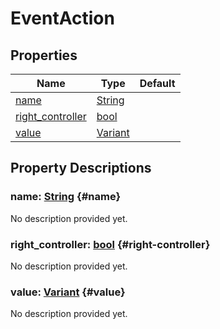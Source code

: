 # EventAction
    


## Properties

| Name                                  | Type                                                                      | Default |
| ------------------------------------- | ------------------------------------------------------------------------- | ------- |
| [name](#name)                         | [String](https://docs.godotengine.org/de/4.x/classes/class_string.html)   |         |
| [right_controller](#right-controller) | [bool](https://docs.godotengine.org/de/4.x/classes/class_bool.html)       |         |
| [value](#value)                       | [Variant](https://docs.godotengine.org/de/4.x/classes/class_variant.html) |         |



## Property Descriptions

### name: [String](https://docs.godotengine.org/de/4.x/classes/class_string.html) {#name}

No description provided yet.

### right_controller: [bool](https://docs.godotengine.org/de/4.x/classes/class_bool.html) {#right-controller}

No description provided yet.

### value: [Variant](https://docs.godotengine.org/de/4.x/classes/class_variant.html) {#value}

No description provided yet.
